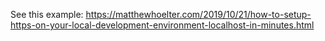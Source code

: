See this example: https://matthewhoelter.com/2019/10/21/how-to-setup-https-on-your-local-development-environment-localhost-in-minutes.html
